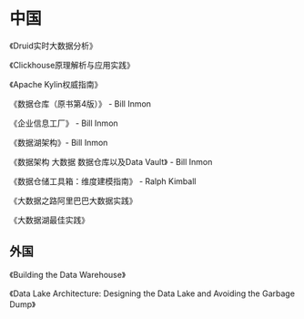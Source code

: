# 中国

《Druid实时大数据分析》

《Clickhouse原理解析与应用实践》

《Apache Kylin权威指南》

《数据仓库（原书第4版）》 - Bill Inmon

《企业信息工厂》 - Bill Inmon

《数据湖架构》- Bill Inmon

《数据架构 大数据 数据仓库以及Data Vault》 - Bill Inmon

《数据仓储工具箱：维度建模指南》 - Ralph Kimball

《大数据之路阿里巴巴大数据实践》

《大数据湖最佳实践》



## 外国

《Building the Data Warehouse》

《Data Lake Architecture: Designing the Data Lake and Avoiding the Garbage Dump》